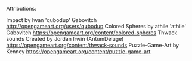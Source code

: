 Attributions:

Impact by Iwan 'qubodup' Gabovitch http://opengameart.org/users/qubodup
Colored Spheres by athile 'athile' Gabovitch https://opengameart.org/content/colored-spheres
Thwack sounds Created by Jordan Irwin (AntumDeluge) https://opengameart.org/content/thwack-sounds
Puzzle-Game-Art by Kenney https://opengameart.org/content/puzzle-game-art